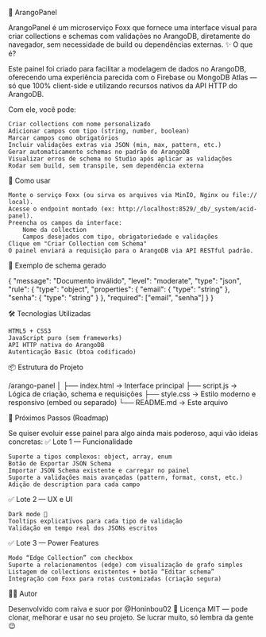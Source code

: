 🧪 ArangoPanel

ArangoPanel é um microserviço Foxx que fornece uma interface visual para criar collections e schemas com validações no ArangoDB, diretamente do navegador, sem necessidade de build ou dependências externas.
✨ O que é?

Este painel foi criado para facilitar a modelagem de dados no ArangoDB, oferecendo uma experiência parecida com o Firebase ou MongoDB Atlas — só que 100% client-side e utilizando recursos nativos da API HTTP do ArangoDB.

Com ele, você pode:

    Criar collections com nome personalizado
    Adicionar campos com tipo (string, number, boolean)
    Marcar campos como obrigatórios
    Incluir validações extras via JSON (min, max, pattern, etc.)
    Gerar automaticamente schemas no padrão do ArangoDB
    Visualizar erros de schema no Studio após aplicar as validações
    Rodar sem build, sem transpile, sem dependência externa

🚀 Como usar

    Monte o serviço Foxx (ou sirva os arquivos via MinIO, Nginx ou file:// local).
    Acesse o endpoint montado (ex: http://localhost:8529/_db/_system/acid-panel).
    Preencha os campos da interface:
        Nome da collection
        Campos desejados com tipo, obrigatoriedade e validações
    Clique em "Criar Collection com Schema"
    O painel enviará a requisição para o ArangoDB via API RESTful padrão.

🧠 Exemplo de schema gerado

{
  "message": "Documento inválido",
  "level": "moderate",
  "type": "json",
  "rule": {
    "type": "object",
    "properties": {
      "email": { "type": "string" },
      "senha": { "type": "string" }
    },
    "required": ["email", "senha"]
  }
}

🛠 Tecnologias Utilizadas

    HTML5 + CSS3
    JavaScript puro (sem frameworks)
    API HTTP nativa do ArangoDB
    Autenticação Basic (btoa codificado)

📦 Estrutura do Projeto

/arango-panel
│
├── index.html        → Interface principal
├── script.js         → Lógica de criação, schema e requisições
├── style.css         → Estilo moderno e responsivo (embed ou separado)
└── README.md         → Este arquivo

🔭 Próximos Passos (Roadmap)

Se quiser evoluir esse painel para algo ainda mais poderoso, aqui vão ideias concretas:
✅ Lote 1 — Funcionalidade

    Suporte a tipos complexos: object, array, enum
    Botão de Exportar JSON Schema
    Importar JSON Schema existente e carregar no painel
    Suporte a validações mais avançadas (pattern, format, const, etc.)
    Adição de description para cada campo

✅ Lote 2 — UX e UI

    Dark mode 🌙
    Tooltips explicativos para cada tipo de validação
    Validação em tempo real dos JSONs escritos

✅ Lote 3 — Power Features

    Modo “Edge Collection” com checkbox
    Suporte a relacionamentos (edge) com visualização de grafo simples
    Listagem de collections existentes + botão “Editar schema”
    Integração com Foxx para rotas customizadas (criação segura)

👨‍💻 Autor

Desenvolvido com raiva e suor por @Honinbou02
🧩 Licença
MIT — pode clonar, melhorar e usar no seu projeto.
Se lucrar muito, só lembra da gente 😉
